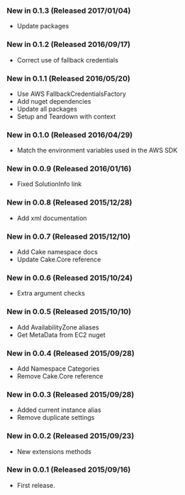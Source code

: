 ### New in 0.1.3 (Released 2017/01/04)
* Update packages

### New in 0.1.2 (Released 2016/09/17)
* Correct use of fallback credentials

### New in 0.1.1 (Released 2016/05/20)
* Use AWS FallbackCredentialsFactory
* Add nuget dependencies
* Update all packages
* Setup and Teardown with context

### New in 0.1.0 (Released 2016/04/29)
* Match the environment variables used in the AWS SDK

### New in 0.0.9 (Released 2016/01/16)
* Fixed SolutionInfo link

### New in 0.0.8 (Released 2015/12/28)
* Add xml documentation

### New in 0.0.7 (Released 2015/12/10)
* Add Cake namespace docs
* Update Cake.Core reference

### New in 0.0.6 (Released 2015/10/24)
* Extra argument checks

### New in 0.0.5 (Released 2015/10/10)
* Add AvailabilityZone aliases
* Get MetaData from EC2 nuget

### New in 0.0.4 (Released 2015/09/28)
* Add Namespace Categories
* Remove Cake.Core reference

### New in 0.0.3 (Released 2015/09/28)
* Added current instance alias
* Remove duplicate settings

### New in 0.0.2 (Released 2015/09/23)
* New extensions methods

### New in 0.0.1 (Released 2015/09/16)
* First release.
